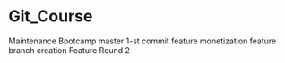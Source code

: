 # Git_Course
Maintenance Bootcamp
master 1-st commit
feature monetization
feature branch creation
Feature Round 2

